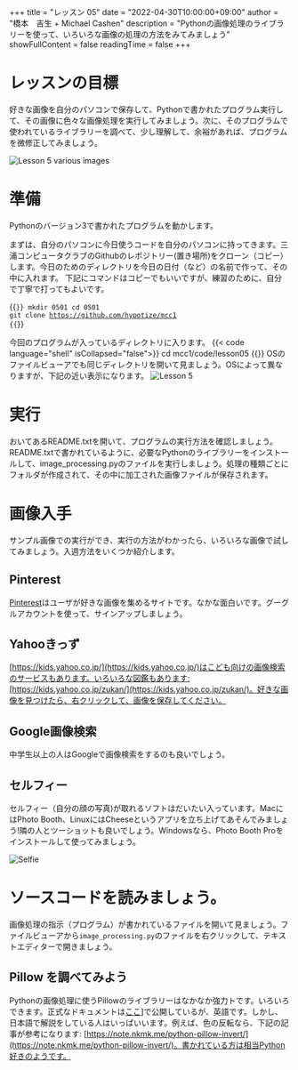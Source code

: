 +++
title = "レッスン 05"
date = "2022-04-30T10:00:00+09:00"
author = "橋本　吉生 + Michael Cashen"
description = "Pythonの画像処理のライブラリーを使って、いろいろな画像の処理の方法をみてみましょう"
showFullContent = false
readingTime = false
+++

# レッスンの目標
好きな画像を自分のパソコンで保存して、Pythonで書かれたプログラム実行して、その画像に色々な画像処理を実行してみましょう。次に、そのプログラムで使われているライブラリーを調べて、少し理解して、余裕があれば、プログラムを微修正してみましょう。

![ Lesson 5 various images](/images/lesson5.png)

# 準備

Pythonのバージョン3で書かれたプログラムを動かします。

まずは、自分のパソコンに今日使うコードを自分のパソコンに持ってきます。三浦コンピュータクラブのGithubのレポジトリー(置き場所)をクローン（コピー）します。今日のためのディレクトリを今日の日付（など）の名前で作って、その中に入れます。
下記にコマンドはコピーでもいいですが、練習のために、自分で丁寧で打ってもよいです。

{{<code language="shell" isCollapsed="false">}}
mkdir 0501
cd 0501
git clone https://github.com/hypotize/mcc1
{{</code>}}

今回のプログラムが入っているディレクトリに入ります。
{{< code language="shell" isCollapsed="false">}}
cd mcc1/code/lesson05 
{{</code >}}
OSのファイルビューアでも同じディレクトリを開いて見ましょう。OSによって異なりますが、下記の近い表示になります。
![Lesson 5 ](/images/lesson5_file_viewer.png)

# 実行

おいてあるREADME.txtを開いて、プログラムの実行方法を確認しましょう。README.txtで書かれているように、必要なPythonのライブラリーをインストールして、image_processing.pyのファイルを実行しましょう。処理の種類ごとにフォルダが作成されて、その中に加工された画像ファイルが保存されます。

# 画像入手

サンプル画像での実行ができ、実行の方法がわかったら、いろいろな画像で試してみましょう。入週方法をいくつか紹介します。

## Pinterest
[Pinterest](https://www.pinterest.jp/)はユーザが好きな画像を集めるサイトです。なかな面白いです。グーグルアカウントを使って、サインアップしましょう。

## Yahooきっず
[https://kids.yahoo.co.jp/](https://kids.yahoo.co.jp/)はこども向けの画像検索のサービスもあります。いろいろな図鑑もあります:[https://kids.yahoo.co.jp/zukan/](https://kids.yahoo.co.jp/zukan/)。好きな画像を見つけたら、右クリックして、画像を保存してください。

## Google画像検索
中学生以上の人はGoogleで画像検索をするのも良いでしょう。

## セルフィー
セルフィー（自分の顔の写真)が取れるソフトはだいたい入っています。MacにはPhoto Booth、LinuxにはCheeseというアプリを立ち上げてあそんでみましょう!隣の人とツーショットも良いでしょう。Windowsなら、Photo Booth Proをインストールして使ってみましょう。

![Selfie](/images/lesson5_selfie.png)

# ソースコードを読みましょう。
画像処理の指示（プログラム）が書かれているファイルを開いて見ましょう。ファイルビューアから`image_processing.py`のファイルを右クリックして、テキストエディターで開きましょう。

## Pillow を調べてみよう
Pythonの画像処理に使うPillowのライブラリーはなかなか強力トです。いろいろできます。正式なドキュメントは[ここ](https://pillow.readthedocs.io/en/stable)]で公開しているが、英語です。しかし、日本語で解説をしている人はいっぱいいます。例えば、色の反転なら、下記の記事が参考になります: [https://note.nkmk.me/python-pillow-invert/](https://note.nkmk.me/python-pillow-invert/)。書かれている方は相当Python好きのようです。

